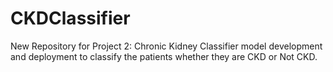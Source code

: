 # CKDClassifier
New Repository for Project 2: Chronic Kidney Classifier model development and deployment to classify the patients whether they are CKD or Not CKD. 
